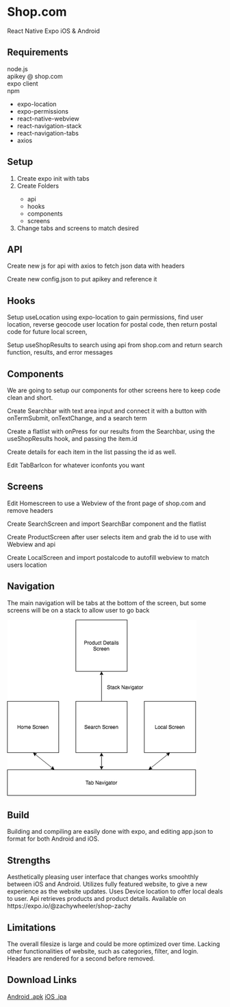 # Shop.com
React Native Expo iOS &amp; Android

<h2>Requirements</h2>


node.js <br>
apikey @ shop.com<br>
expo client<br>
npm
<ul>
  <li>expo-location</li>
  <li>expo-permissions</li>
  <li>react-native-webview</li>
  <li>react-navigation-stack</li>
  <li>react-navigation-tabs</li>
  <li>axios</li>
</ul>
  
<h2>Setup</h2>
<ol>
  <li>Create expo init with tabs</li> 
  <li>Create Folders</li>
  <ul>
      <li>api</li>
      <li>hooks</li>
      <li>components</li>
      <li>screens</li>
</ul>
<li>Change tabs and screens to match desired</li>
</ol>

<h2>API</h2>
<p>Create new js for api with axios to fetch json data with headers</p>
<p>Create new config.json to put apikey and reference it</p>

<h2>Hooks</h2>
<p>Setup useLocation using expo-location to gain permissions, find user location, reverse
   geocode user location for postal code, then return postal code for future local screen,</p>
<p>Setup useShopResults to search using api from shop.com and return search function, results, and error messages</p>

<h2>Components</h2>
<p>We are going to setup our components for other screens here to keep code clean and short.</p>
<p>Create Searchbar with text area input and connect it with a button with onTermSubmit, onTextChange, and a search term</p>
<p>Create a flatlist with onPress for our results from the Searchbar, using the useShopResults hook, and passing the item.id</p>
<p>Create details for each item in the list passing the id as well.</p>
<p>Edit TabBarIcon for whatever iconfonts you want</p>

<h2>Screens</h2>
<p>Edit Homescreen to use a Webview of the front page of shop.com and remove headers</p>
<p>Create SearchScreen and import SearchBar component and the flatlist</p>
<p>Create ProductScreen after user selects item and grab the id to use with Webview and api</p>
<p>Create LocalScreen and import postalcode to autofill webview to match users location</p>

<h2>Navigation</h2>
<p>The main navigation will be tabs at the bottom of the screen, but some screens will be on a stack to allow user to go back</p>
<img src="https://github.com/zachywheeler/Shop.com/blob/master/Shop%20App.png?raw=true">


<h2>Build</h2>
<p>Building and compiling are easily done with expo, and editing app.json to format for both Android and iOS.</p>

<h2>Strengths</h2>
<p>Aesthetically pleasing user interface that changes works smoohthly 
  between iOS and Android. Utilizes fully featured website, to give a new experience as the website updates.
  Uses Device location to offer local deals to user. Api retrieves products and 
  product details. Available on https://expo.io/@zachywheeler/shop-zachy
</p>

<h2>Limitations</h2>
<p>The overall filesize is large and could be more optimized over time. Lacking other functionalities of 
  website, such as categories, filter, and login. Headers are rendered for a second before removed.</p>
  
<h2>Download Links</h2>
<a href="https://drive.google.com/open?id=1WeTb8vYDhwYuWWbUx6qxNHmkXFQe6RVi">Android .apk</a>
<a href="https://drive.google.com/open?id=1PXORtD94hIk2L0vCvoOVKHTbhLk33Y87">iOS .ipa</a>
